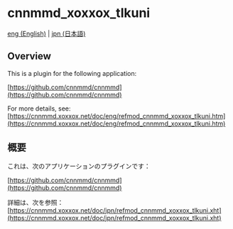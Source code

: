# cnnmmd_xoxxox_tlkuni

[eng (English)](#Overview) | [jpn (日本語)](#概要)

## Overview

This is a plugin for the following application:

[https://github.com/cnnmmd/cnnmmd](https://github.com/cnnmmd/cnnmmd)

For more details, see:  
[https://cnnmmd.xoxxox.net/doc/eng/refmod_cnnmmd_xoxxox_tlkuni.htm](https://cnnmmd.xoxxox.net/doc/eng/refmod_cnnmmd_xoxxox_tlkuni.htm)

## 概要

これは、次のアプリケーションのプラグインです：

[https://github.com/cnnmmd/cnnmmd](https://github.com/cnnmmd/cnnmmd)

詳細は、次を参照：[https://cnnmmd.xoxxox.net/doc/jpn/refmod_cnnmmd_xoxxox_tlkuni.xht](https://cnnmmd.xoxxox.net/doc/jpn/refmod_cnnmmd_xoxxox_tlkuni.xht)